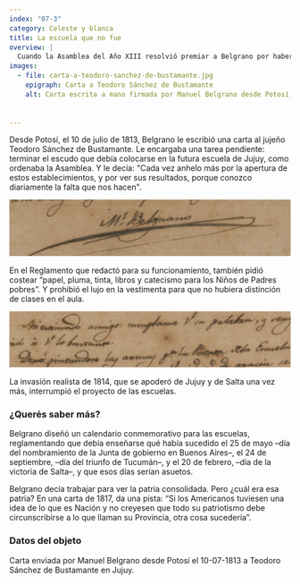 ```yaml
---
index: "07-3"
category: Celeste y blanca
title: La escuela que no fue
overview: |
  Cuando la Asamblea del Año XIII resolvió premiar a Belgrano por haber comandado las victorias de Tucumán y Salta con cuarenta mil pesos en fincas del Estado, él pidió que se destinara esa suma a la creación de cuatro escuelas de primeras letras en las ciudades de Jujuy, Santiago del Estero, Tarija y Tucumán.
images:
  - file: carta-a-teodoro-sanchez-de-bustamante.jpg
    epigraph: Carta a Teodoro Sánchez de Bustamante
    alt: Carta escrita a mano firmada por Manuel Belgrano desde Potosí, el 10 de julio de 1813. En la base del papel se lee el destinatario, Teodoro Sánchez de Bustamante.


---
```



Desde Potosí, el 10 de julio de 1813, Belgrano le escribió una carta al jujeño Teodoro Sánchez de Bustamante. Le encargaba una tarea pendiente: terminar el escudo que debía colocarse en la futura escuela de Jujuy, como ordenaba la Asamblea. Y le decía:
"Cada vez anhelo más por la apertura de estos establecimientos, y por ver sus resultados, porque conozco diariamente la falta que nos hacen".

![](./eje07-3-a.jpg)

En el Reglamento que redactó para su funcionamiento, también pidió costear “papel, pluma, tin­ta, libros y catecismo para los Niños de Padres pobres”. Y prohibió el lujo en la vestimenta para que no hubiera distinción de clases en el aula.

![](./eje07-3-b.jpg)

La invasión realista de 1814, que se apoderó de Jujuy y de Salta una vez más, interrumpió el proyecto de las escuelas.

### ¿Querés saber más?

Belgrano diseñó un calendario conmemorativo para las escuelas, reglamentando que debía enseñarse qué había sucedido el 25 de mayo –día del nombramiento de la Junta de gobierno en Buenos Aires–, el 24 de septiembre, –día del triunfo de Tucumán–, y el 20 de febrero, –día de la victoria de Salta–, y que esos días serían asuetos.

Belgrano decía trabajar para ver la patria consolidada. Pero ¿cuál era esa patria? En una carta de 1817, da una pista:
“Si los Americanos tuviesen una idea de lo que es Nación y no creyesen que todo su patriotismo debe circunscribirse a lo que llaman su Provincia, otra cosa sucedería”.

###  Datos del objeto

Carta enviada por Manuel Belgrano desde Potosí el 10-07-1813 a Teodoro Sánchez de Bustamante en Jujuy.

